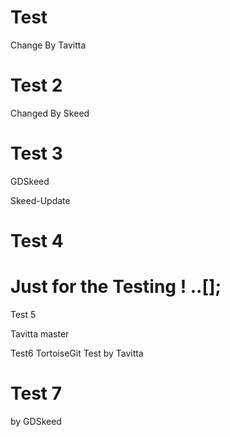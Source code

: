 # Test

Change By Tavitta

# Test 2

Changed By Skeed

# Test 3

GDSkeed

Skeed-Update
# Test 4

Just for the Testing ! ..[];
=======
Test 5

Tavitta
master

Test6
TortoiseGit Test by Tavitta

# Test 7
by GDSkeed